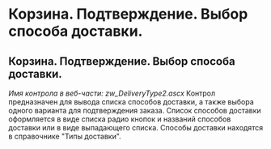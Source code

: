 ﻿---
description: 2.4.7
---
# Корзина. Подтверждение. Выбор способа доставки.
## Корзина. Подтверждение. Выбор способа доставки.
*Имя контрола в веб-части: zw_DeliveryType2.ascx*
Контрол предназначен для вывода списка способов доставки, а также выбора одного варианта для подтверждения заказа.
Список способов доставки оформляется в виде списка радио кнопок и названий способов доставки или в виде выпадающего списка.
Способы доставки находятся в справочнике "Типы доставки".
